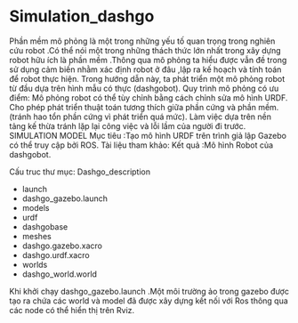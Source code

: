 # Simulation_dashgo
Phần mềm mô phỏng là một trong những yếu tố quan trọng trong nghiên cứu robot .Có thể nói một trong những thách thức lớn nhất trong xây dựng robot hữu ích là phần mềm .Thông qua mô phỏng ta hiểu được vẫn đề trong sử dụng cảm biến nhằm xác định robot ở đâu ,lập ra kế hoạch và tính toán để robot thực hiện.
Trong hướng dẫn này, ta phát triển một mô phỏng robot từ đầu dựa trên hình mẫu có thực (dashgobot). 
Quy trình mô phỏng có ưu điểm:
Mô phỏng robot có thể tùy chỉnh bằng cách chỉnh sửa mô hình URDF. 
Cho phép phát triển thuật toán tương thích giữa phần cứng và phần mềm.(tránh hao tổn phần cứng vì phát triển quá mức).
Làm việc dựa trên nền tảng kế thừa tránh lặp lại công việc và lỗi lầm của người đi trước.
SIMULATION MODEL
Mục tiêu :Tạo mô hình URDF trên trình giả lập Gazebo có thể truy cập bởi ROS.
Tài liệu tham khảo:
Kết quả :Mô hình Robot của dashgobot.

 Cấu truc thư mục:
Dashgo_description
- launch
 - dashgo_gazebo.launch
- models
- urdf
- dashgobase
 - meshes
 - dashgo.gazebo.xacro
 - dashgo.urdf.xacro
- worlds
 - dashgo_world.world

Khi khởi chạy dashgo_gazebo.launch .Một môi trường ảo trong gazebo được tạo ra chứa các world và model đã được xây dựng kết nối với Ros thông qua các node có thể hiển thị trên Rviz.

